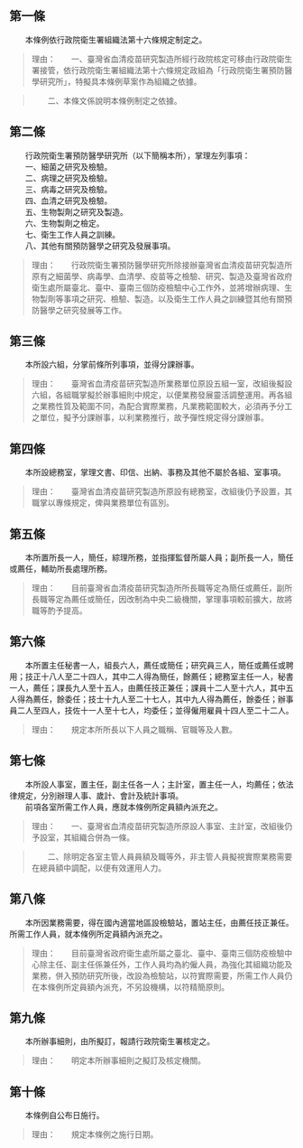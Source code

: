 第一條 
-------
　　本條例依行政院衛生署組織法第十六條規定制定之。  
> 理由：　　一、臺灣省血清疫苗研究製造所經行政院核定可移由行政院衛生署接管，依行政院衛生署組織法第十六條規定政組為「行政院衛生署預防醫學研究所」，特擬具本條例草案作為組織之依據。

> 　　二、本條文係說明本條例制定之依據。



第二條 
-------
　　行政院衛生署預防醫學研究所（以下簡稱本所），掌理左列事項：  
　　一、細菌之研究及檢驗。  
　　二、病理之研究及檢驗。  
　　三、病毒之研究及檢驗。  
　　四、血清之研究及檢驗。  
　　五、生物製劑之研究及製造。  
　　六、生物製劑之檢定。  
　　七、衛生工作人員之訓練。  
　　八、其他有關預防醫學之研究及發展事項。  
> 理由：　　行政院衛生署預防醫學研究所除接辦臺灣省血清疫苗研究製造所原有之細菌學、病毒學、血清學、疫苗等之檢驗、研究、製造及臺灣省政府衛生處所屬臺北、臺中、臺南三個防疫檢驗中心工作外，並將增辦病理、生物製劑等事項之研究、檢驗、製造。以及衛生工作人員之訓練暨其他有關預防醫學之研究發展等工作。



第三條 
-------
　　本所設六組，分掌前條所列事項，並得分課辦事。  
> 理由：　　臺灣省血清疫苗研究製造所業務單位原設五組一室，改組後擬設六組，各組職掌擬於辦事細則中規定，以便業務發展靈活調整運用。再各組之業務性質及範圍不同，為配合實際業務，凡業務範圍較大，必須再予分工之單位，擬予分課辦事，以利業務推行，故予彈性規定得分課辦事。



第四條 
-------
　　本所設總務室，掌理文書、印信、出納、事務及其他不屬於各組、室事項。  
> 理由：　　臺灣省血清疫苗研究製造所原設有總務室，改組後仍予設置，其職掌以專條規定，俾與業務單位有區別。



第五條 
-------
　　本所置所長一人，簡任，綜理所務，並指揮監督所屬人員；副所長一人，簡任或薦任，輔助所長處理所務。  
> 理由：　　目前臺灣省血清疫苗研究製造所所長職等定為簡任或薦任，副所長職等定為薦任或簡任，因改制為中央二級機關，掌理事項較前擴大，故將職等酌予提高。



第六條 
-------
　　本所置主任秘書一人，組長六人，薦任或簡任；研究員三人，簡任或薦任或聘用；技正十八人至二十四人，其中二人得為簡任，餘薦任；總務室主任一人，秘書一人，薦任；課長九人至十五人，由薦任技正兼任；課員十二人至十六人，其中五人得為薦任，餘委任；技士十九人至二十七人，其中九人得為薦任，餘委任；辦事員二人至四人，技佐十一人至十七人，均委任；並得僱用雇員十四人至二十二人。  
> 理由：　　規定本所所長以下人員之職稱、官職等及人數。



第七條 
-------
　　本所設人事室，置主任，副主任各一人；主計室，置主任一人，均薦任；依法律規定，分別辦理人事、歲計、會計及統計事項。  
　　前項各室所需工作人員，應就本條例所定員額內派充之。  
> 理由：　　一、臺灣省血清疫苗研究製造所原設人事室、主計室，改組後仍予設室，其組織合併為一條。

> 　　二、除明定各室主管人員員額及職等外，非主管人員擬視實際業務需要在總員額中調配，以便有效運用人力。



第八條 
-------
　　本所因業務需要，得在國內適當地區設檢驗站，置站主任，由薦任技正兼任。所需工作人員，就本條例所定員額內派充之。  
> 理由：　　目前臺灣省政府衛生處所屬之臺北、臺中、臺南三個防疫檢驗中心除主任、副主任係兼任外，工作人員均為約僱人員，為強化其組織功能及業務，併入預防研究所後，改設為檢驗站，以符實際需要，所需工作人員仍在本條例所定員額內派充，不另設機構，以符精簡原則。



第九條 
-------
　　本所辦事細則，由所擬訂，報請行政院衛生署核定之。  
> 理由：　　明定本所辦事細則之擬訂及核定機關。



第十條 
-------
　　本條例自公布日施行。  
> 理由：　　規定本條例之施行日期。